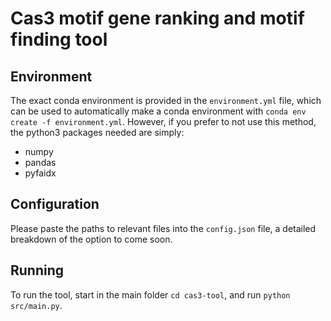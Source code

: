 # Cas3 motif gene ranking and motif finding tool

## Environment
The exact conda environment is provided in the `environment.yml` file, which can be used to automatically
make a conda environment with `conda env create -f environment.yml`.
However, if you prefer to not use this method, the python3 packages needed are simply:
- numpy
- pandas
- pyfaidx

## Configuration
Please paste the paths to relevant files into the `config.json` file, a detailed breakdown of the option to come soon.

## Running
To run the tool, start in the main folder `cd cas3-tool`, and run `python src/main.py`.
